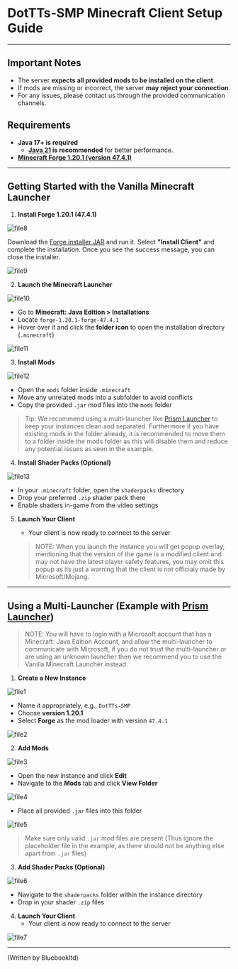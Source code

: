 # DotTTs-SMP Minecraft Client Setup Guide
---
## Important Notes

- The server **expects all provided mods to be installed on the client**.
- If mods are missing or incorrect, the server **may reject your connection**.
- For any issues, please contact us through the provided communication channels.

## Requirements

- **Java 17+ is required**  
  - **[Java 21](https://www.oracle.com/uk/java/technologies/downloads/#jdk21-windows) is recommended** for better performance.
- **[Minecraft Forge 1.20.1 (version 47.4.1)](https://maven.minecraftforge.net/net/minecraftforge/forge/1.20.1-47.4.1/forge-1.20.1-47.4.1-installer.jar)**
---
## Getting Started with the Vanilla Minecraft Launcher
1. **Install Forge 1.20.1 (47.4.1)** 

![file8](/Assets/file8.png)
   
Download the [Forge installer JAR](https://maven.minecraftforge.net/net/minecraftforge/forge/1.20.1-47.4.1/forge-1.20.1-47.4.1-installer.jar) and run it. Select **"Install Client"** and complete the installation. Once you see the success message, you can close the installer.

![file9](/Assets/file9.png)

2. **Launch the Minecraft Launcher**

![file10](/Assets/file10.png)

   - Go to **Minecraft: Java Edition > Installations**
   - Locate `forge-1.20.1-forge-47.4.1`
   - Hover over it and click the **folder icon** to open the installation directory (`.minecraft`)
 
![file11](/Assets/file11.png)

3. **Install Mods**

![file12](/Assets/file12.png)

   - Open the `mods` folder inside `.minecraft`
   - Move any unrelated mods into a subfolder to avoid conflicts
   - Copy the provided `.jar` mod files into the `mods` folder

   > Tip: We recommend using a multi-launcher like [Prism Launcher](https://prismlauncher.org/) to keep your instances clean and separated. Furthermore if you have existing mods in the folder already, it is recommended to move them to a folder inside the mods folder as this will disable them and reduce any potential issues as seen in the example.

4. **Install Shader Packs (Optional)**

![file13](/Assets/file13.png)

   - In your `.minecraft` folder, open the `shaderpacks` directory
   - Drop your preferred `.zip` shader pack there
   - Enable shaders in-game from the video settings

5. **Launch Your Client**
   - Your client is now ready to connect to the server
   
    > NOTE: When you launch the instance you will get popup overlay, mentioning that the version of the game is a modified client and may not have the latest player safety features, you may omit this popup as its just a warning that the client is not officialy made by Microsoft/Mojang.

---

## Using a Multi-Launcher (Example with [Prism Launcher](https://prismlauncher.org/))

> NOTE: You will have to login with a Microsoft account that has a Minecraft: Java Edition Account, and allow the multi-launcher to communicate with Microsoft, if you do not trust the multi-launcher or are using an unknown launcher then we recommend you to use the Vanilla Minecraft Launcher instead.

1. **Create a New Instance**

![file1](/Assets/file1.png)

   - Name it appropriately, e.g., `DotTTs-SMP`
   - Choose **version 1.20.1**
   - Select **Forge** as the mod loader with version `47.4.1`

![file2](/Assets/file2.png)

2. **Add Mods**

![file3](/Assets/file3.png)

   - Open the new instance and click **Edit**
   - Navigate to the **Mods** tab and click **View Folder**

![file4](/Assets/file4.png)

   - Place all provided `.jar` files into this folder  

![file5](/Assets/file5.png)
     
> Make sure only valid `.jar` mod files are present (Thus ignore the placeholder file in the example, as there should not be anything else apart from `.jar` files)



3. **Add Shader Packs (Optional)**

![file6](/Assets/file6.png)

   - Navigate to the `shaderpacks` folder within the instance directory
   - Drop in your shader `.zip` files


4. **Launch Your Client**
   - Your client is now ready to connect to the server

![file7](/Assets/file7.png)

---

(Written by Bluebookltd)
